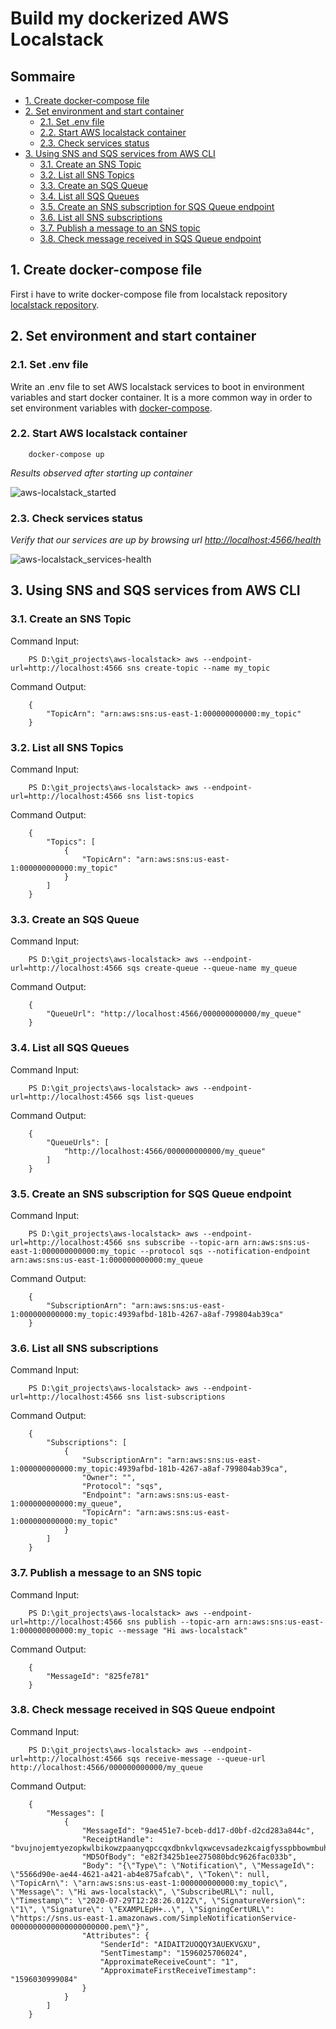 # Build my dockerized AWS Localstack <!-- omit in toc -->

## Sommaire <!-- omit in toc -->

- [1. Create docker-compose file](#1-create-docker-compose-file)
- [2. Set environment and start container](#2-set-environment-and-start-container)
  - [2.1. Set .env file](#21-set-env-file)
  - [2.2. Start AWS localstack container](#22-start-aws-localstack-container)
  - [2.3. Check services status](#23-check-services-status)
- [3. Using SNS and SQS services from AWS CLI](#3-using-sns-and-sqs-services-from-aws-cli)
  - [3.1. Create an SNS Topic](#31-create-an-sns-topic)
  - [3.2. List all SNS Topics](#32-list-all-sns-topics)
  - [3.3. Create an SQS Queue](#33-create-an-sqs-queue)
  - [3.4. List all SQS Queues](#34-list-all-sqs-queues)
  - [3.5. Create an SNS subscription for SQS Queue endpoint](#35-create-an-sns-subscription-for-sqs-queue-endpoint)
  - [3.6. List all SNS subscriptions](#36-list-all-sns-subscriptions)
  - [3.7. Publish a message to an SNS topic](#37-publish-a-message-to-an-sns-topic)
  - [3.8. Check message received in SQS Queue endpoint](#38-check-message-received-in-sqs-queue-endpoint)

## 1. Create docker-compose file

First i have to write docker-compose file from localstack repository
[localstack repository](https://github.com/localstack/localstack).

## 2. Set environment and start container

### 2.1. Set .env file

Write an .env file to set AWS localstack services to boot in environment variables and start docker container.
It is a more common way in order to set environment variables with [docker-compose](https://docs.docker.com/compose/environment-variables/#the-env-file).

### 2.2. Start AWS localstack container

        docker-compose up

*Results observed after starting up container*

![aws-localstack_started](images/aws-localstack_started.png)

### 2.3. Check services status

*Verify that our services are up by browsing url [http://localhost:4566/health](http://localhost:4566/health)*

![aws-localstack_services-health](images/aws-localstack_services-health.png)

## 3. Using SNS and SQS services from AWS CLI

### 3.1. Create an SNS Topic

Command Input:

        PS D:\git_projects\aws-localstack> aws --endpoint-url=http://localhost:4566 sns create-topic --name my_topic

Command Output:

        {
            "TopicArn": "arn:aws:sns:us-east-1:000000000000:my_topic"
        }

### 3.2. List all SNS Topics

Command Input:

        PS D:\git_projects\aws-localstack> aws --endpoint-url=http://localhost:4566 sns list-topics

Command Output:

        {
            "Topics": [
                {
                    "TopicArn": "arn:aws:sns:us-east-1:000000000000:my_topic"
                }
            ]
        }

### 3.3. Create an SQS Queue

Command Input:

        PS D:\git_projects\aws-localstack> aws --endpoint-url=http://localhost:4566 sqs create-queue --queue-name my_queue

Command Output:

        {
            "QueueUrl": "http://localhost:4566/000000000000/my_queue"
        }

### 3.4. List all SQS Queues

Command Input:

        PS D:\git_projects\aws-localstack> aws --endpoint-url=http://localhost:4566 sqs list-queues

Command Output:

        {
            "QueueUrls": [
                "http://localhost:4566/000000000000/my_queue"
            ]
        }

### 3.5. Create an SNS subscription for SQS Queue endpoint

Command Input:

        PS D:\git_projects\aws-localstack> aws --endpoint-url=http://localhost:4566 sns subscribe --topic-arn arn:aws:sns:us-east-1:000000000000:my_topic --protocol sqs --notification-endpoint arn:aws:sns:us-east-1:000000000000:my_queue

Command Output:

        {
            "SubscriptionArn": "arn:aws:sns:us-east-1:000000000000:my_topic:4939afbd-181b-4267-a8af-799804ab39ca"
        }

### 3.6. List all SNS subscriptions

Command Input:

        PS D:\git_projects\aws-localstack> aws --endpoint-url=http://localhost:4566 sns list-subscriptions

Command Output:

        {
            "Subscriptions": [
                {
                    "SubscriptionArn": "arn:aws:sns:us-east-1:000000000000:my_topic:4939afbd-181b-4267-a8af-799804ab39ca",
                    "Owner": "",
                    "Protocol": "sqs",
                    "Endpoint": "arn:aws:sns:us-east-1:000000000000:my_queue",
                    "TopicArn": "arn:aws:sns:us-east-1:000000000000:my_topic"
                }
            ]
        }

### 3.7. Publish a message to an SNS topic

Command Input:

        PS D:\git_projects\aws-localstack> aws --endpoint-url=http://localhost:4566 sns publish --topic-arn arn:aws:sns:us-east-1:000000000000:my_topic --message "Hi aws-localstack"

Command Output:

        {
            "MessageId": "825fe781"
        }

### 3.8. Check message received in SQS Queue endpoint

Command Input:

        PS D:\git_projects\aws-localstack> aws --endpoint-url=http://localhost:4566 sqs receive-message --queue-url http://localhost:4566/000000000000/my_queue

Command Output:

        {
            "Messages": [
                {
                    "MessageId": "9ae451e7-bceb-dd17-d0bf-d2cd283a844c",
                    "ReceiptHandle": "bvujnojemtyezopkwlbikowzpaanyqpccqxdbnkvlqxwcevsadezkcaigfysspbbowmbuhifwuubgaubqkrrbsfsqjhsnogcxroescqkbyotixlnoghozuceksvyiqvtconhrquicojdlaauwrpvvtxeuyhpkpjlhksoqhxokdaucvcrgpgmfxnmo",
                    "MD5OfBody": "e82f3425b1ee275080bdc9626fac033b",
                    "Body": "{\"Type\": \"Notification\", \"MessageId\": \"5566d90e-ae44-4621-a421-ab4e875afcab\", \"Token\": null, \"TopicArn\": \"arn:aws:sns:us-east-1:000000000000:my_topic\", \"Message\": \"Hi aws-localstack\", \"SubscribeURL\": null, \"Timestamp\": \"2020-07-29T12:28:26.012Z\", \"SignatureVersion\": \"1\", \"Signature\": \"EXAMPLEpH+..\", \"SigningCertURL\": \"https://sns.us-east-1.amazonaws.com/SimpleNotificationService-0000000000000000000000.pem\"}",
                    "Attributes": {
                        "SenderId": "AIDAIT2UOQQY3AUEKVGXU",
                        "SentTimestamp": "1596025706024",
                        "ApproximateReceiveCount": "1",
                        "ApproximateFirstReceiveTimestamp": "1596030999084"
                    }
                }
            ]
        }